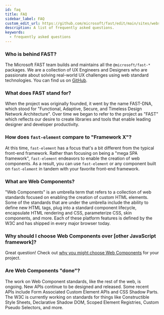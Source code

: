 ```yaml
---
id: faq
title: FAQ
sidebar_label: FAQ
custom_edit_url: https://github.com/microsoft/fast/edit/main/sites/website/src/docs/resources/faq.md
description: A list of frequently asked questions.
keywords:
  - frequently asked questions
---
```


### Who is behind FAST?

The Microsoft FAST team builds and maintains all the `@microsoft/fast-*` packages. We are a collection of UX Engineers and Designers who are passionate about solving real-world UX challenges using web standard technologies. You can find us on [GitHub](https://github.com/microsoft/fast).

### What does FAST stand for?

When the project was originally founded, it went by the name FAST-DNA, which stood for "Functional, Adaptive, Secure, and Timeless Design Network Architecture". Over time we began to refer to the project as "FAST" which reflects our desire to create libraries and tools that enable leading designer and developer productivity.

### How does `fast-element` compare to "Framework X"?

At this time, `fast-element` has a focus that's a bit different from the typical front-end framework. Rather than focusing on being a "mega SPA framework", `fast-element` endeavors to enable the creation of web components. As a result, you can use `fast-element` or any component built on `fast-element` in tandem with your favorite front-end framework.

### What are Web Components?

"Web Components" is an umbrella term that refers to a collection of web standards focused on enabling the creation of custom HTML elements. Some of the standards that are under the umbrella include the ability to define new HTML tags, plug into a standard component lifecycle, encapsulate HTML rendering and CSS, parameterize CSS, skin components, and more. Each of these platform features is defined by the W3C and has shipped in every major browser today.

### Why should I choose Web Components over [other JavaScript framework]?
Great question! Check out [why you might choose Web Components](./why-web-components.md) for your project.

### Are Web Components "done"?

The work on Web Component standards, like the rest of the web, is ongoing. New APIs continue to be designed and released. Some recent APIs include Form Associated Custom Element APIs and CSS Shadow Parts. The W3C is currently working on standards for things like Constructible Style Sheets, Declarative Shadow DOM, Scoped Element Registries, Custom Pseudo Selectors, and more.
